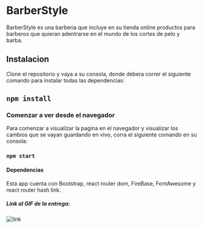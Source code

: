 # BarberStyle

BarberStyle es una barberia que incluye en su tienda online productos para barberos que quieran adentrarse en el mundo de los cortes de pelo y barba.

## Instalacion

Clone el repositorio y vaya a su consola, donde debera correr el siguiente comando para instalar todas las dependencias:

## `npm install`

### Comenzar a ver desde el navegador

Para comenzar a visualizar la pagina en el navegador y visualizar los cambios que se vayan guardando en vivo, corra el siguiente comando en su consola:

### `npm start`

#### Dependencias

Esta app cuenta con Bootstrap, react router dom, FireBase, FontAwesome y react router hash link.

##### Link al GIF de la entrega:

![link](src\assets\BarberStyle.gif)
